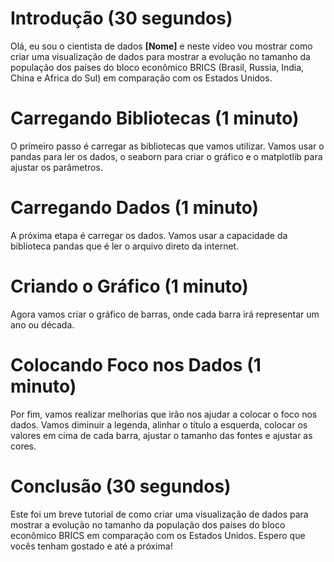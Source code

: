 
# Introdução (30 segundos)

Olá, eu sou o cientista de dados **[Nome]** e neste vídeo vou mostrar como criar uma visualização de dados para mostrar a evolução no tamanho da população dos países do bloco econômico BRICS (Brasil, Russia, India, China e Africa do Sul) em comparação com os Estados Unidos.

# Carregando Bibliotecas (1 minuto)

O primeiro passo é carregar as bibliotecas que vamos utilizar. Vamos usar o pandas para ler os dados, o seaborn para criar o gráfico e o matplotlib para ajustar os parâmetros.

# Carregando Dados (1 minuto)

A próxima etapa é carregar os dados. Vamos usar a capacidade da biblioteca pandas que é ler o arquivo direto da internet.

# Criando o Gráfico (1 minuto)

Agora vamos criar o gráfico de barras, onde cada barra irá representar um ano ou década.

# Colocando Foco nos Dados (1 minuto)

Por fim, vamos realizar melhorias que irão nos ajudar a colocar o foco nos dados. Vamos diminuir a legenda, alinhar o título a esquerda, colocar os valores em cima de cada barra, ajustar o tamanho das fontes e ajustar as cores.

# Conclusão (30 segundos)

Este foi um breve tutorial de como criar uma visualização de dados para mostrar a evolução no tamanho da população dos países do bloco econômico BRICS em comparação com os Estados Unidos. Espero que vocês tenham gostado e até a próxima!